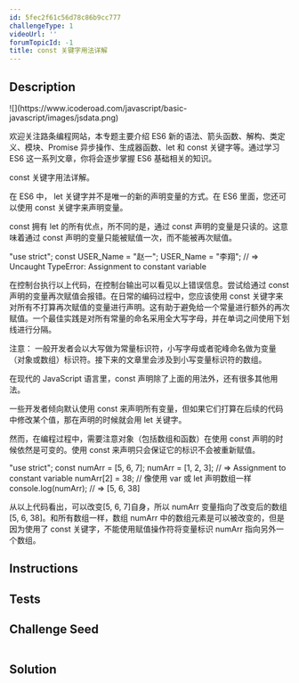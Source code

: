 ```yaml
---
id: 5fec2f61c56d78c86b9cc777
challengeType: 1
videoUrl: ''
forumTopicId: -1
title: const 关键字用法详解
---
```


## Description
<section id='description'>
![](https://www.icoderoad.com/javascript/basic-javascript/images/jsdata.png)

欢迎关注路条编程网站，本专题主要介绍 ES6 新的语法、箭头函数、解构、类定义、模块、Promise 异步操作、生成器函数、let 和 const 关键字等。通过学习  ES6 这一系列文章，你将会逐步掌握  ES6 基础相关的知识。
	
const 关键字用法详解。

在 ES6 中， let 关键字并不是唯一的新的声明变量的方式。在 ES6 里面，您还可以使用 const 关键字来声明变量。

const 拥有 let 的所有优点，所不同的是，通过 const 声明的变量是只读的。这意味着通过 const 声明的变量只能被赋值一次，而不能被再次赋值。


"use strict";
const USER_Name = "赵一";
USER_Name = "李翔"; // => Uncaught TypeError: Assignment to constant variable


在控制台执行以上代码，在控制台输出可以看见以上错误信息。尝试给通过 const 声明的变量再次赋值会报错。在日常的编码过程中，您应该使用 const 关键字来对所有不打算再次赋值的变量进行声明。这有助于避免给一个常量进行额外的再次赋值。一个最佳实践是对所有常量的命名采用全大写字母，并在单词之间使用下划线进行分隔。

注意： 一般开发者会以大写做为常量标识符，小写字母或者驼峰命名做为变量（对象或数组）标识符。接下来的文章里会涉及到小写变量标识符的数组。

在现代的 JavaScript 语言里，const 声明除了上面的用法外，还有很多其他用法。

一些开发者倾向默认使用 const 来声明所有变量，但如果它们打算在后续的代码中修改某个值，那在声明的时候就会用 let 关键字。

然而，在编程过程中，需要注意对象（包括数组和函数）在使用 const 声明的时候依然是可变的。使用 const 来声明只会保证它的标识不会被重新赋值。

"use strict";
const numArr = [5, 6, 7];
numArr = [1, 2, 3]; // => Assignment to constant variable
numArr[2] = 38; // 像使用 var 或 let 声明数组一样
console.log(numArr); // => [5, 6, 38]

从以上代码看出，可以改变[5, 6, 7]自身，所以 numArr 变量指向了改变后的数组 [5, 6, 38]。和所有数组一样，数组 numArr  中的数组元素是可以被改变的，但是因为使用了 const 关键字，不能使用赋值操作符将变量标识 numArr 指向另外一个数组。



</section>

## Instructions
<section id='instructions'>

</section>

## Tests
<section id='tests'>

</section>

## Challenge Seed
<section id='challengeSeed'>

<div id='js-seed'>

```js

```

</div>



</section>

## Solution
<section id='solution'>


</section>
